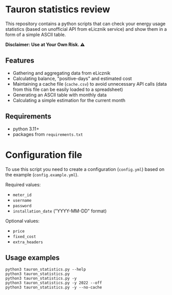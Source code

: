 # Tauron statistics review

This repository contains a python scripts that can check your energy usage statistics (based on unofficial API from eLicznik service) and show them in a form of a simple ASCII table.

**Disclaimer: Use at Your Own Risk. ⚠️**

## Features

* Gathering and aggregating data from eLicznik
* Calculating balance, "positive-days" and estimated cost
* Maintaining a cache file (`cache.csv`) to avoid unnecessary API calls (data from this file can be easily loaded to a spreadsheet)
* Generating an ASCII table with monthly data
* Calculating a simple estimation for the current month

## Requirements
* python 3.11+
* packages from `requirements.txt`

# Configuration file

To use this script you need to create a configuration (`config.yml`) based on the example (`config.example.yml`).

Required values:
* `meter_id`
* `username`
* `password`
* `installation_date` ("YYYY-MM-DD" format)

Optional values:
* `price`
* `fixed_cost`
* `extra_headers`

## Usage examples

```
python3 tauron_statistics.py --help
python3 tauron_statistics.py
python3 tauron_statistics.py -y
python3 tauron_statistics.py -y 2022 --off
python3 tauron_statistics.py -y --no-cache
```
